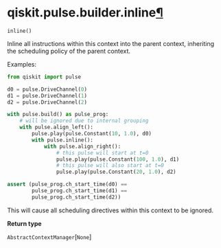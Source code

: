 # qiskit.pulse.builder.inline[¶](#qiskit-pulse-builder-inline "Permalink to this headline")

<span id="undefined" />

`inline()`

Inline all instructions within this context into the parent context, inheriting the scheduling policy of the parent context.

Examples:

```python
from qiskit import pulse

d0 = pulse.DriveChannel(0)
d1 = pulse.DriveChannel(1)
d2 = pulse.DriveChannel(2)

with pulse.build() as pulse_prog:
    # will be ignored due to internal grouping
    with pulse.align_left():
        pulse.play(pulse.Constant(10, 1.0), d0)
        with pulse.inline():
            with pulse.align_right():
                # this pulse will start at t=0
                pulse.play(pulse.Constant(100, 1.0), d1)
                # this pulse will also start at t=0
                pulse.play(pulse.Constant(20, 1.0), d2)

assert (pulse_prog.ch_start_time(d0) ==
        pulse_prog.ch_start_time(d1) ==
        pulse_prog.ch_start_time(d2))
```

<Admonition title="Warning" type="caution">
  This will cause all scheduling directives within this context to be ignored.
</Admonition>

**Return type**

`AbstractContextManager`\[`None`]
